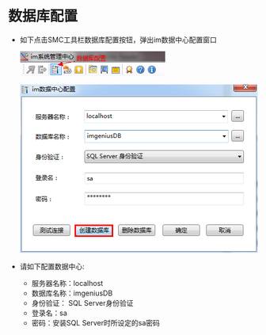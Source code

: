 # 数据库配置

* 如下点击SMC工具栏数据库配置按钮，弹出im数据中心配置窗口

  ![](./images/数据库配置.png)
  
  ![](./images/创建数据库.png)

* 请如下配置数据中心:
  * 服务器名称：localhost
  * 数据库名称：imgeniusDB
  * 身份验证： SQL Server身份验证
  * 登录名：sa
  * 密码：安装SQL Server时所设定的sa密码


